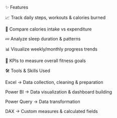 ✨ Features

📈 Track daily steps, workouts & calories burned

🍎 Compare calories intake vs expenditure

💤 Analyze sleep duration & patterns

📊 Visualize weekly/monthly progress trends

🎯 KPIs to measure overall fitness goals

🛠️ Tools & Skills Used

Excel → Data collection, cleaning & preparation

Power BI → Data visualization & dashboard building

Power Query → Data transformation

DAX → Custom measures & calculated fields

